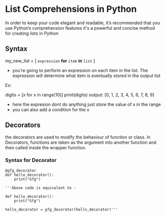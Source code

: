 # List Comprehensions in Python

In order to keep your code elegant and readable, it’s recommended that you use Python’s comprehension features it's a powerful and concise method for creating lists in Python

## Syntax

my_new_list = [ `expression` **for** `item` **in** `list` ]

- you’re going to perform an expression on each item in the list. The expression will determine what item is eventually stored in the output list

Ex:

digits = [x for x in range(10)]
print(digits)
output: [0, 1, 2, 3, 4, 5, 6, 7, 8, 9]

- here the expresion dont do anything just store the value of x in the range
- you can also add a condition for the x

## Decorators

the decorators are used to modify the behaviour of function or class. In Decorators, functions are taken as the argument into another function and then called inside the wrapper function.

### Syntax for Decorator

    @gfg_decorator
    def hello_decorator():
        print("Gfg")

    '''Above code is equivalent to -

    def hello_decorator():
        print("Gfg")
        
    hello_decorator = gfg_decorator(hello_decorator)'''
